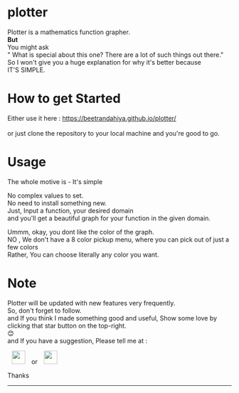 # plotter
Plotter is a mathematics function grapher.<br>
<b>But</b><br>
You might ask <br>
" What is special about this one? There are a lot of such things out there." <br>
So I won't give you a huge explanation for why it's better because <br>
IT'S SIMPLE.

# How to get Started 
Either use it here : https://beetrandahiya.github.io/plotter/ <br>
<br>
or just clone the repository to your local machine and you're good to go.<br>

# Usage
The whole motive is - It's simple <br>

No complex values to set.<br>
No need to install something new.<br>
Just, Input a function, your desired domain <br>
and you'll get a beautiful graph for your function in the given domain.<br>

Ummm, okay, you dont like the color of the graph.<br>
NO , We don't have a 8 color pickup menu, where you can pick out of just a few colors<br>
Rather, You can choose literally any color you want.<br>

# Note
Plotter will be updated with new features very frequently. <br>
So, don't forget to follow.<br>
and If you think I made something good and useful, Show some love by clicking that star button on the top-right.<br>
😊 <br>
and If you have a suggestion, Please tell me at : <div padding="10px">
<a href="https://www.instagram.com/prakrishtdahiya/"><img src="https://upload.wikimedia.org/wikipedia/commons/thumb/a/a5/Instagram_icon.png/600px-Instagram_icon.png" width="30px" hspace="10" ></a>    or 
<a href="mailto:beetrandahiya@gmail.com"><img src="https://upload.wikimedia.org/wikipedia/commons/thumb/a/ab/Gmail_Icon.svg/1280px-Gmail_Icon.svg.png" width="30px" hspace="10"></a>

Thanks

<hr>







